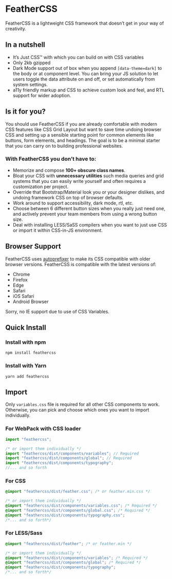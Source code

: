 # FeatherCSS

FeatherCSS is a lightweight CSS framework that doesn’t get in your way of creativity.


## In a nutshell

- It’s Just CSS™ with which you can build on with CSS variables
- Only 2kb gzipped
- Dark Mode support out of box when you append ```[data-theme=dark]``` to the body or at component level. You can bring your JS solution to let users toggle the data attribute on and off, or set automatically from system settings.
- a11y friendly markup and CSS to achieve custom look and feel, and RTL support for wider adoption.


## Is it for you?

You should use FeatherCSS if you are already comfortable with modern CSS features like CSS Grid Layout but want to save time undoing browser CSS and setting up a sensible starting point for common elements like buttons, form elements, and headings. The goal is to be a minimal starter that you can carry on to building professional websites.



### With FeatherCSS you don’t have to:

- Memorize and compose **100+ obscure class names**.
- Bloat your CSS with **unnecessary utilities** such media queries and grid systems that you can easily write yourself and often requires a customization per project.
- Override that Bootstrap/Material look you or your designer dislikes, and undoing framework CSS on top of browser defaults.
- Work around to support accessibility, dark mode, rtl, etc.
- Choose between 6 different button sizes when you really just need one, and actively prevent your team members from using a wrong button size.
- Deal with installing LESS/SaSS compilers when you want to just use CSS or import it within CSS-in-JS environment.


## Browser Support

FeatherCSS uses [autoprefixer](https://github.com/postcss/autoprefixer) to make its CSS compatible with older browser versions. FeatherCSS is compatible with the latest versions of:

- Chrome
- Firefox
- Edge
- Safari
- iOS Safari
- Android Browser

Sorry, no IE support due to use of CSS Variables.



## Quick Install

### Install with npm

```shell
npm install feathercss
```

### Install with Yarn

```shell
yarn add feathercss
```

## Import

Only ```variables.css``` file is required for all other CSS components to work. Otherwise, you can pick and choose which ones you want to import individually.


### For WebPack with CSS loader

```javascript
import "feathercss";

/* or import them individually */
import "feathercss/dist/components/variables"; // Required
import "feathercss/dist/components/global"; // Required
import "feathercss/dist/components/typography";
//... and so forth
```


### For CSS

```css
@import "feathercss/dist/feather.css"; /* or feather.min.css */

/* or import them individually */
@import "feathercss/dist/components/variables.css"; /* Required */
@import "feathercss/dist/components/global.css"; /* Required */
@import "feathercss/dist/components/typography.css";
/*... and so forth*/
```

### For LESS/Sass

```css
@import "feathercss/dist/feather"; /* or feather.min */

/* or import them individually */
@import "feathercss/dist/components/variables"; /* Required */
@import "feathercss/dist/components/global"; /* Required */
@import "feathercss/dist/components/typography";
/*... and so forth*/
```
